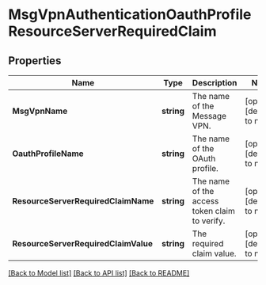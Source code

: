 # MsgVpnAuthenticationOauthProfileResourceServerRequiredClaim

## Properties
Name | Type | Description | Notes
------------ | ------------- | ------------- | -------------
**MsgVpnName** | **string** | The name of the Message VPN. | [optional] [default to null]
**OauthProfileName** | **string** | The name of the OAuth profile. | [optional] [default to null]
**ResourceServerRequiredClaimName** | **string** | The name of the access token claim to verify. | [optional] [default to null]
**ResourceServerRequiredClaimValue** | **string** | The required claim value. | [optional] [default to null]

[[Back to Model list]](../README.md#documentation-for-models) [[Back to API list]](../README.md#documentation-for-api-endpoints) [[Back to README]](../README.md)

